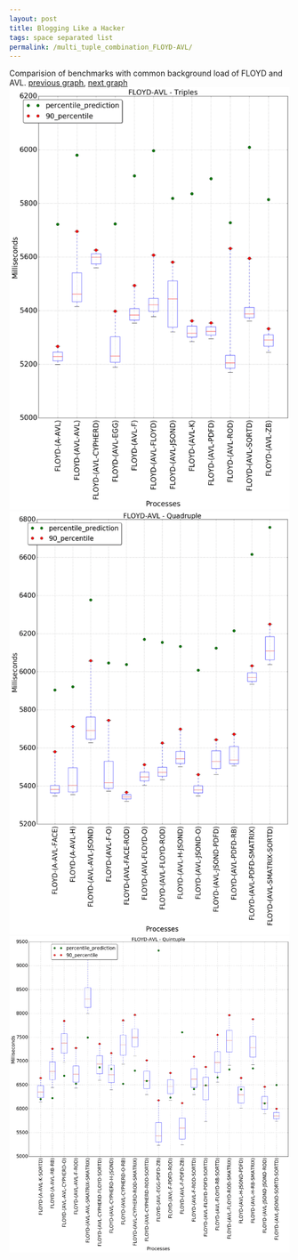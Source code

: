 ```yaml
---
layout: post
title: Blogging Like a Hacker
tags: space separated list
permalink: /multi_tuple_combination_FLOYD-AVL/
---
```


Comparision of benchmarks with common background load of FLOYD and AVL.
[previous graph](../multi_tuple_combination_FACE-ZB/), [next graph](../multi_tuple_combination_FLOYD-A/)
<img src="./images/triple/FLOYD/FLOYD-AVL_box.png" alt="graph figure"><img src="./images/quadruple/FLOYD/FLOYD-AVL_box.png" alt="graph figure"><img src="./images/quintuple/FLOYD/FLOYD-AVL_box.png" alt="graph figure">